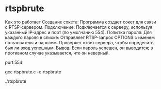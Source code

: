 # rtspbrute

Как это работает
Создание сокета: Программа создает сокет для связи с RTSP-сервером.
Подключение: Подключается к серверу, используя указанный IP-адрес и порт (по умолчанию 554).
Попытка пароля: Для каждого пароля в списке:
Отправляет RTSP-запрос OPTIONS с именем пользователя и паролем.
Проверяет ответ сервера, чтобы определить, был ли вход успешным.
Вывод: Если пароль успешен, он выводится; в противном случае указывается, что он неверный.

port:554

gcc rtspbrute.c -o rtspbrute

./rtspbrute
